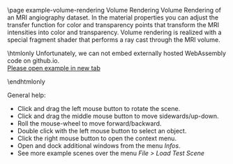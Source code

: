 \page example-volume-rendering Volume Rendering
Volume Rendering of an MRI angiography dataset. In the material properties you can adjust the transfer function for
color and transparency points that transform the MRI intensities into color and transparency. Volume rendering is
realized with a special fragment shader that performs a ray cast through the MRI volume.

\htmlonly
Unfortunately, we can not embed externally hosted WebAssembly code on github.io.<br>
<a href="https://pallas.ti.bfh.ch/slproject?scene=46" target="_blank">Please open example in new tab</a>
<!--<iframe src="https://pallas.ti.bfh.ch/slproject?scene=46" width="100%" height="640" tabindex="0" style="border: 1px solid gray"></iframe>-->
\endhtmlonly

General help:
<ul>
  <li>Click and drag the left mouse button to rotate the scene.</li>
  <li>Click and drag the middle mouse button to move sidewards/up-down.</li>
  <li>Roll the mouse-wheel to move forward/backward.</li>
  <li>Double click with the left mouse button to select an object.</li>
  <li>Click the right mouse button to open the context menu.</li>
  <li>Open and dock additional windows from the menu <em>Infos</em>.</li>
  <li>See more example scenes over the menu <em>File > Load Test Scene</em></li>
</ul>